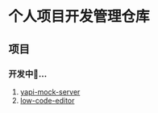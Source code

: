 # 个人项目开发管理仓库

## 项目

### 开发中🚀...

1. [yapi-mock-server](./%E5%B7%A5%E5%85%B7/yapi-mock-server.md)
2. [low-code-editor](./%E5%BA%94%E7%94%A8/low-code-editor.md)

